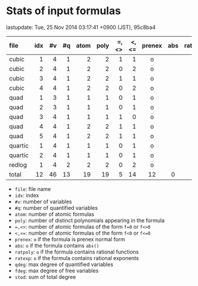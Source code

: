 
# Stats of input formulas

lastupdate: Tue, 25 Nov 2014 03:17:41 +0900 (JST), 95c8ba4

|                  file|idx|#v|#q|atom|poly|=,<>|<,<=|prenex|abs|ratpoly|ratexp|qdeg|fdeg|stod|
|:----|--:|--:|--:|--:|--:|--:|--:|:-:|:-:|:-:|:-:|--:|--:|--:|
|cubic                 | 1| 4| 1|  2| 2| 1| 1|o| | | | 3| 1|10|
|cubic                 | 2| 4| 1|  2| 2| 0| 2|o| | | | 3| 1|10|
|cubic                 | 3| 4| 1|  2| 2| 1| 1|o| | | | 3| 1|10|
|cubic                 | 4| 4| 1|  2| 2| 0| 2|o| | | | 3| 1|10|
|quad                  | 1| 3| 1|  1| 1| 0| 1|o| | | | 2| 1| 5|
|quad                  | 2| 3| 1|  1| 1| 0| 1|o| | | | 2| 1| 5|
|quad                  | 3| 4| 1|  1| 1| 1| 0|o| | | | 2| 1| 6|
|quad                  | 4| 4| 1|  2| 2| 1| 1|o| | | | 2| 1| 7|
|quad                  | 5| 4| 1|  2| 2| 1| 1|o| | | | 2| 1| 7|
|quartic               | 1| 4| 1|  1| 1| 0| 1|o| | | | 4| 1|10|
|quartic               | 2| 4| 1|  1| 1| 0| 1|o| | | | 4| 1|10|
|redlog                | 1| 4| 2|  2| 2| 0| 2|o| | | | 2| 1|10|
|total                 |12|46|13| 19|19| 5|14|12|0|0|0|32|12|100|

- `file`: file name
- `idx`: index
- `#v`: number of variables
- `#q`: number of quantified variables
- `atom`: number of atomic formulas
- `poly`: number of distinct polynomials appearing in the formula
- `=,<>`: number of atomic formulas of the form `f=0` or `f<>0`
- `<,<=`: number of atomic formulas of the form `f<0` or `f<=0`
- `prenex`: `o` if the formula is prenex normal form
- `abs`: `o` if the formula contains `abs()`
- `ratpoly`: `o` if the formula contains rational functions
- `ratexp`: `o` if the formula contains rational exponents
- `qdeg`: max degree of quantified variables
- `fdeg`: max degree of free variables
- `stod`: sum of total degree


